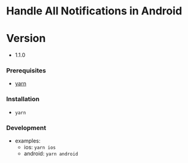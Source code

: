 # Handle All Notifications in Android

# Version

- 1.1.0

### Prerequisites

- [yarn](https://yarnpkg.com/en/)

### Installation

- `yarn`

### Development

- examples:
  - ios: `yarn ios`
  - android: `yarn android`
